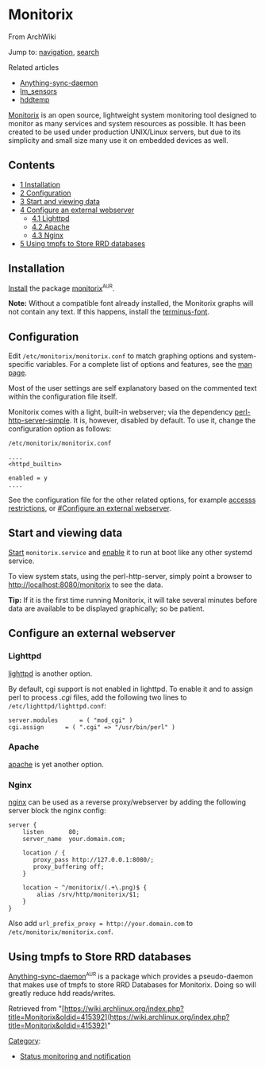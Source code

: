# Monitorix

From ArchWiki

Jump to: [navigation](#column-one), [search](#searchInput)

Related articles

*   [Anything-sync-daemon](/index.php/Anything-sync-daemon "Anything-sync-daemon")
*   [lm_sensors](/index.php/Lm_sensors "Lm sensors")
*   [hddtemp](/index.php/Hddtemp "Hddtemp")

[Monitorix](http://www.monitorix.org/) is an open source, lightweight system monitoring tool designed to monitor as many services and system resources as possible. It has been created to be used under production UNIX/Linux servers, but due to its simplicity and small size many use it on embedded devices as well.

## Contents

*   [1 Installation](#Installation)
*   [2 Configuration](#Configuration)
*   [3 Start and viewing data](#Start_and_viewing_data)
*   [4 Configure an external webserver](#Configure_an_external_webserver)
    *   [4.1 Lighttpd](#Lighttpd)
    *   [4.2 Apache](#Apache)
    *   [4.3 Nginx](#Nginx)
*   [5 Using tmpfs to Store RRD databases](#Using_tmpfs_to_Store_RRD_databases)

## Installation

[Install](/index.php/Install "Install") the package [monitorix](https://aur.archlinux.org/packages/monitorix/)<sup><small>AUR</small></sup>.

**Note:** Without a compatible font already installed, the Monitorix graphs will not contain any text. If this happens, install the [terminus-font](https://www.archlinux.org/packages/?name=terminus-font).

## Configuration

Edit `/etc/monitorix/monitorix.conf` to match graphing options and system-specific variables. For a complete list of options and features, see the [man page](http://www.monitorix.org/documentation.html).

Most of the user settings are self explanatory based on the commented text within the configuration file itself.

Monitorix comes with a light, built-in webserver; via the dependency [perl-http-server-simple](https://www.archlinux.org/packages/?name=perl-http-server-simple). It is, however, disabled by default. To use it, change the configuration option as follows:

 `/etc/monitorix/monitorix.conf` 

```
....
<httpd_builtin>

enabled = y
....
```

See the configuration file for the other related options, for example [accesss restrictions](http://www.monitorix.org/documentation.html#3), or [#Configure an external webserver](#Configure_an_external_webserver).

## Start and viewing data

[Start](/index.php/Start "Start") `monitorix.service` and [enable](/index.php/Enable "Enable") it to run at boot like any other systemd service.

To view system stats, using the perl-http-server, simply point a browser to [http://localhost:8080/monitorix](http://localhost:8080/monitorix) to see the data.

**Tip:** If it is the first time running Monitorix, it will take several minutes before data are available to be displayed graphically; so be patient.

## Configure an external webserver

### Lighttpd

[lighttpd](https://www.archlinux.org/packages/?name=lighttpd) is another option.

By default, cgi support is not enabled in lighttpd. To enable it and to assign perl to process _.cgi_ files, add the following two lines to `/etc/lighttpd/lighttpd.conf`:

```
server.modules		= ( "mod_cgi" )
cgi.assign		= ( ".cgi" => "/usr/bin/perl" )

```

### Apache

[apache](https://www.archlinux.org/packages/?name=apache) is yet another option.

### Nginx

[nginx](https://www.archlinux.org/packages/?name=nginx) can be used as a reverse proxy/webserver by adding the following server block the nginx config:

```
server {
    listen       80;
    server_name  your.domain.com;

    location / {
       proxy_pass http://127.0.0.1:8080/;
       proxy_buffering off;
    }

    location ~ ^/monitorix/(.+\.png)$ {
        alias /srv/http/monitorix/$1;
    }
}

```

Also add `url_prefix_proxy = http://your.domain.com` to `/etc/monitorix/monitorix.conf`.

## Using tmpfs to Store RRD databases

[Anything-sync-daemon](https://aur.archlinux.org/packages/Anything-sync-daemon/)<sup><small>AUR</small></sup> is a package which provides a pseudo-daemon that makes use of tmpfs to store RRD Databases for Monitorix. Doing so will greatly reduce hdd reads/writes.

Retrieved from "[https://wiki.archlinux.org/index.php?title=Monitorix&oldid=415392](https://wiki.archlinux.org/index.php?title=Monitorix&oldid=415392)"

[Category](/index.php/Special:Categories "Special:Categories"):

*   [Status monitoring and notification](/index.php/Category:Status_monitoring_and_notification "Category:Status monitoring and notification")